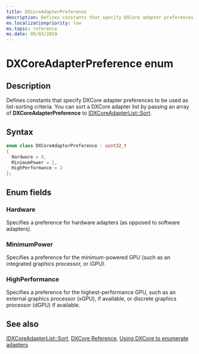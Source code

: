 ```yaml
---
title: DXCoreAdapterPreference
description: Defines constants that specify DXCore adapter preferences to be used as list-sorting criteria.
ms.localizationpriority: low
ms.topic: reference
ms.date: 09/03/2019
---
```


# DXCoreAdapterPreference enum

## Description

Defines constants that specify DXCore adapter preferences to be used as list-sorting criteria. You can sort a DXCore adapter list by passing an array of **DXCoreAdapterPreference** to [IDXCoreAdapterList::Sort](./nf-dxcore_interface-idxcoreadapterlist-sort.md).

## Syntax

```cpp
enum class DXCoreAdapterPreference : uint32_t
{
  Hardware = 0,
  MinimumPower = 1,
  HighPerformance = 2
};
```

## Enum fields

### Hardware

Specifies a preference for hardware adapters (as opposed to software adapters).

### MinimumPower

Specifies a preference for the minimum-powered GPU (such as an integrated graphics processor, or iGPU).

### HighPerformance

Specifies a preference for the highest-performance GPU, such as an external graphics processor (xGPU), if available, or discrete graphics processor (dGPU) if available.

## See also

[IDXCoreAdapterList::Sort](./nf-dxcore_interface-idxcoreadapterlist-sort.md), [DXCore Reference](../dxcore-reference.md), [Using DXCore to enumerate adapters](../dxcore-enum-adapters.md)